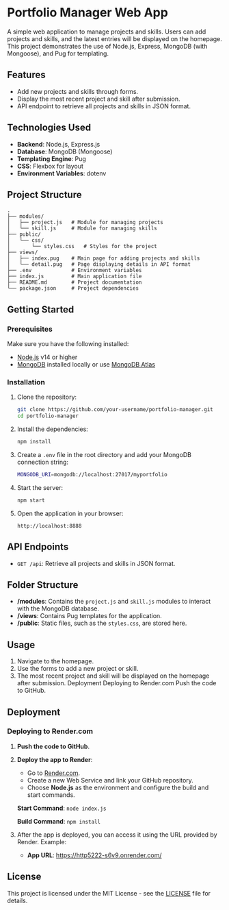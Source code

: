 # Portfolio Manager Web App

A simple web application to manage projects and skills. Users can add projects and skills, and the latest entries will be displayed on the homepage. This project demonstrates the use of Node.js, Express, MongoDB (with Mongoose), and Pug for templating.

## Features

- Add new projects and skills through forms.
- Display the most recent project and skill after submission.
- API endpoint to retrieve all projects and skills in JSON format.

## Technologies Used

- **Backend**: Node.js, Express.js
- **Database**: MongoDB (Mongoose)
- **Templating Engine**: Pug
- **CSS**: Flexbox for layout
- **Environment Variables**: dotenv

## Project Structure

```
.
├── modules/
│   ├── project.js   # Module for managing projects
│   └── skill.js     # Module for managing skills
├── public/
│   └── css/
│       └── styles.css   # Styles for the project
├── views/
│   ├── index.pug    # Main page for adding projects and skills
│   └── detail.pug   # Page displaying details in API format
├── .env             # Environment variables
├── index.js         # Main application file
├── README.md        # Project documentation
└── package.json     # Project dependencies
```

## Getting Started

### Prerequisites

Make sure you have the following installed:

- [Node.js](https://nodejs.org/) v14 or higher
- [MongoDB](https://www.mongodb.com/) installed locally or use [MongoDB Atlas](https://www.mongodb.com/cloud/atlas)

### Installation

1. Clone the repository:
   ```bash
   git clone https://github.com/your-username/portfolio-manager.git
   cd portfolio-manager
   ```

2. Install the dependencies:
   ```bash
   npm install
   ```

3. Create a `.env` file in the root directory and add your MongoDB connection string:
   ```bash
   MONGODB_URI=mongodb://localhost:27017/myportfolio
   ```

4. Start the server:
   ```bash
   npm start
   ```

5. Open the application in your browser:
   ```
   http://localhost:8888
   ```

## API Endpoints

- `GET /api`: Retrieve all projects and skills in JSON format.

## Folder Structure

- **/modules**: Contains the `project.js` and `skill.js` modules to interact with the MongoDB database.
- **/views**: Contains Pug templates for the application.
- **/public**: Static files, such as the `styles.css`, are stored here.

## Usage

1. Navigate to the homepage.
2. Use the forms to add a new project or skill.
3. The most recent project and skill will be displayed on the homepage after submission.
Deployment
Deploying to Render.com
Push the code to GitHub.

## Deployment

### Deploying to Render.com

1. **Push the code to GitHub**.
2. **Deploy the app to Render**:
   - Go to [Render.com](https://render.com).
   - Create a new Web Service and link your GitHub repository.
   - Choose **Node.js** as the environment and configure the build and start commands.

   **Start Command**: `node index.js`
   
   **Build Command**: `npm install`

3. After the app is deployed, you can access it using the URL provided by Render. Example:
   - **App URL**: https://http5222-s6v9.onrender.com/

## License

This project is licensed under the MIT License - see the [LICENSE](LICENSE) file for details.

